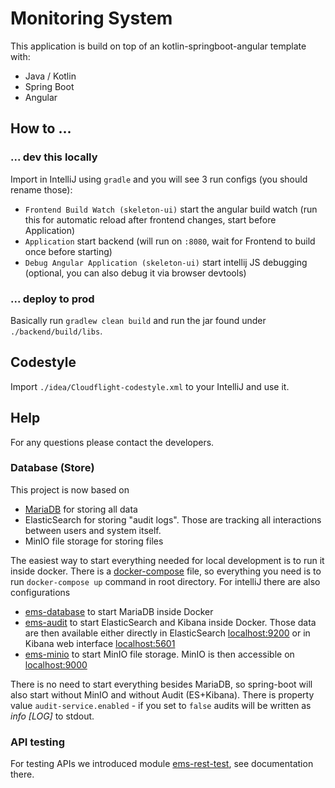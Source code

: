 
# Monitoring System

This application is build on top of an kotlin-springboot-angular template with:

* Java / Kotlin
* Spring Boot
* Angular

## How to ...

### ... dev this locally

Import in IntelliJ using `gradle` and you will see 3 run configs (you should rename those):

 - `Frontend Build Watch (skeleton-ui)` start the angular build watch (run this for automatic reload after frontend changes, start before Application)
 - `Application` start backend (will run on `:8080`, wait for Frontend to build once before starting)
 - `Debug Angular Application (skeleton-ui)` start intellij JS debugging (optional, you can also debug it via browser devtools)

### ... deploy to prod

Basically run `gradlew clean build` and run the jar found under `./backend/build/libs`.

## Codestyle

Import `./idea/Cloudflight-codestyle.xml` to your IntelliJ and use it.

## Help

For any questions please contact the developers.

### Database (Store)
This project is now based on
- [MariaDB](https://mariadb.com/kb/en/installing-and-using-mariadb-via-docker/) for storing all data
- ElasticSearch for storing "audit logs". Those are tracking all interactions between users and system itself.
- MinIO file storage for storing files

The easiest way to start everything needed for local development is to run it inside docker.
There is a [docker-compose](docker-compose.yml) file, so everything you need is to run `docker-compose up` command in
root directory. For intelliJ there are also configurations
- [ems-database](.idea/runConfigurations/ems_database.xml) to start MariaDB inside Docker
- [ems-audit](.idea/runConfigurations/ems_audit.xml) to start ElasticSearch and Kibana inside Docker. Those data are
then available either directly in ElasticSearch [localhost:9200](http://localhost:9200/audit-log/audit/_search) or
in Kibana web interface [localhost:5601](http://localhost:5601)
- [ems-minio](.idea/runConfigurations/ems_minio.xml) to start MinIO file storage. MinIO is then accessible on
[localhost:9000](http://localhost:9000)

There is no need to start everything besides MariaDB, so spring-boot will also start without MinIO and without
Audit (ES+Kibana). There is property value `audit-service.enabled` - if you set to `false` audits will be written
as _info \[LOG\]_ to stdout.

### API testing
For testing APIs we introduced module [ems-rest-test](ems-rest-test), see documentation there.
